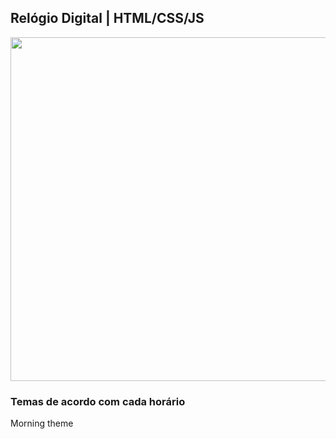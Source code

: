 ## Relógio Digital | HTML/CSS/JS

<div align="center">
  <img src="https://user-images.githubusercontent.com/74850021/193432574-6b15252a-e520-4656-82b5-9a8df01db6b6.png" width="550px">
</div>

### Temas de acordo com cada horário
Morning theme
